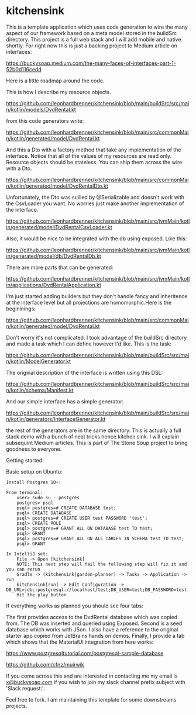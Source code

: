 # kitchensink

This is a template application which uses code generation to wire the many aspect of our framework based on a meta model stored in the buildSrc directory. This project is a full web stack and I will add mobile and native shortly. For right now this is just a backing project to Medium article on interfaces:

https://buckysoap.medium.com/the-many-faces-of-interfaces-part-1-52b0d116cedd

Here is a little roadmap around the code.

This is how I describe my resource objects.

https://github.com/leonhardbrenner/kitchensink/blob/main/buildSrc/src/main/kotlin/models/DvdRental.kt

from this code generators write:

https://github.com/leonhardbrenner/kitchensink/blob/main/src/commonMain/kotlin/generated/model/DvdRental.kt

And this a Dto with a factory method that take any implementation of the interface. Notice that all of the values of my resources are read only. Resource objects should be stateless. You can ship them across the wire with a Dto. 

https://github.com/leonhardbrenner/kitchensink/blob/main/src/commonMain/kotlin/generated/model/DvdRentalDto.kt

Unfortunately, the Dto was sullied by @Serializable and doesn't work with the CsvLoader you want. No worries just make another implementation of the interface.

https://github.com/leonhardbrenner/kitchensink/blob/main/src/jvmMain/kotlin/generated/model/DvdRentalCsvLoader.kt

Also, it would be nice to be integrated with the db using exposed. Like this:

https://github.com/leonhardbrenner/kitchensink/blob/main/src/jvmMain/kotlin/generated/model/db/DvdRentalDb.kt

There are more parts that can be generated:

https://github.com/leonhardbrenner/kitchensink/blob/main/src/jvmMain/kotlin/applications/DvdRentalApplication.kt

I'm just started adding builders but they don't handle fancy and inheritence at the interface level but all projections are homomorphic.Here is the begininings:

https://github.com/leonhardbrenner/kitchensink/blob/main/src/commonMain/kotlin/generated/model/DvdRental.kt

Don't worry it's not complicated. I took advantage of the buildSrc directory and made a task<generate> which I can define however I'd like. This is the task:

https://github.com/leonhardbrenner/kitchensink/blob/main/buildSrc/src/main/kotlin/ModelGenerator.kt

The original description of the interface is written using this DSL:

https://github.com/leonhardbrenner/kitchensink/blob/main/buildSrc/src/main/kotlin/schema/Manifest.kt

And our simple interface has a simple generator:

https://github.com/leonhardbrenner/kitchensink/blob/main/buildSrc/src/main/kotlin/generators/InterfaceGenerator.kt

the rest of the generators are in the same directory. This is actually a full stack demo with a bunch of neat tricks hence kitchen sink. I will explain subsequint Medium articles. This is part of The Stone Soup project to bring goodness to everyone.

Getting started:

Basic setup on Ubuntu:

    Install Postgres 10+:

    From terminal:
        user> sudo su - postgres
        postgres> psql
        psql> postgres=# CREATE DATABASE test;
        psql> CREATE DATABASE
        psql> postgres=# CREATE USER test PASSWORD 'test';
        psql> CREATE ROLE
        psql> postgres=# GRANT ALL ON DATABASE test TO test;
        psql> GRANT
        psql> postgres=# GRANT ALL ON ALL TABLES IN SCHEMA test TO test;
        psql> GRANT
        
    In IntelliJ set:
        File -> Open [kitchensink]
        NOTE: This next step will fail the following step will fix it and you can rerun
        Gradle -> (kitchensink|garden-planner) -> Tasks -> Application -> run
        kitchensink[run] -> Edit Configuration -> DB_URL=jdbc:postgresql://localhost/test;DB_USER=test;DB_PASSWORD=test
        Hit the play button

If everything works as planned you should see four tabs:

The first provides access to the DvdRental database which was copied from. The DB was inserted and queried using Exposed. Second is a seed database which works with JSon. I also have a reference to the original starter app copied from JetBrains hands on demos. Finally, I provide a tab which shows that the MaterialUI integration from here works:

https://www.postgresqltutorial.com/postgresql-sample-database

https://github.com/cfnz/muirwik

If you come across this and are interested in contacting me my email is x@buckysoap.com if you wish to join my slack channel prefix subject with 'Slack request:'.

Feel free to fork. I am maintaining this template for some downstreams projects.
